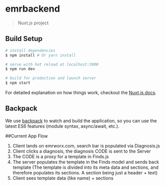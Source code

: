 # emrbackend

> Nuxt.js project

## Build Setup

``` bash
# install dependencies
$ npm install # Or yarn install

# serve with hot reload at localhost:3000
$ npm run dev

# build for production and launch server
$ npm start
```

For detailed explanation on how things work, checkout the [Nuxt.js docs](https://github.com/nuxt/nuxt.js).

## Backpack

We use [backpack](https://github.com/palmerhq/backpack) to watch and build the application, so you can use the latest ES6 features (module syntax, async/await, etc.).


##Current App Flow

1. Client lands on emrworx.com, search bar is populated via Diagnosis.js
2. Client clicks a diagnosis, the diagnosis CODE is sent to the Server
3. The CODE is a proxy for a template in Finds.js
4. The server populates the template in the Finds model and sends back template
(The template is divided into its meta data and sections, and therefore populates
  its sections. A section being just a header + text)
5. Client sees template data (like name) + sections
